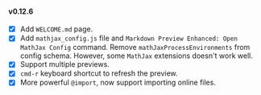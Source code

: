 #### v0.12.6  
* [x] Add `WELCOME.md` page.  
* [x] Add `mathjax_config.js` file and `Markdown Preview Enhanced: Open MathJax Config` command. Remove `mathJaxProcessEnvironments` from config schema. However, some `MathJax` extensions doesn't work well.  
* [x] Support multiple previews.  
* [x] `cmd-r` keyboard shortcut to refresh the preview.
* [x] More powerful `@import`, now support importing online files.     